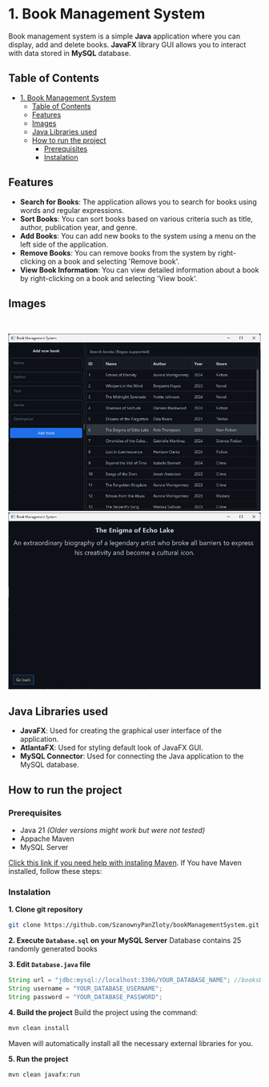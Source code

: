 # 1. Book Management System
Book management system is a simple **Java** application where you can display, add and delete books. **JavaFX** library GUI allows you to interact with data stored in **MySQL** database.

## Table of Contents
- [1. Book Management System](#1-book-management-system)
  - [Table of Contents](#table-of-contents)
  - [Features](#features)
  - [Images](#images)
  - [Java Libraries used](#java-libraries-used)
  - [How to run the project](#how-to-run-the-project)
    - [Prerequisites](#prerequisites)
    - [Instalation](#instalation)


## Features

- **Search for Books**: The application allows you to search for books using words and regular expressions.
- **Sort Books**: You can sort books based on various criteria such as title, author, publication year, and genre.
- **Add Books**: You can add new books to the system using a menu on the left side of the application.
- **Remove Books**: You can remove books from the system by right-clicking on a book and selecting 'Remove book'.
- **View Book Information**: You can view detailed information about a book by right-clicking on a book and selecting 'View book'.

## Images

</br>
<p align="center">
  <img src="img/app.jpg" />
  </br>
  <img src="img/details.jpg" />
</p>

## Java Libraries used
- **JavaFX**: Used for creating the graphical user interface of the application.
- **AtlantaFX**: Used for styling default look of JavaFX GUI.
- **MySQL Connector**: Used for connecting the Java application to the MySQL database.


## How to run the project

### Prerequisites

- Java 21 *(Older versions might work but were not tested)*
- Appache Maven
- MySQL Server

[Click this link if you need help with instaling Maven](https://maven.apache.org/install.html). If You have Maven installed, follow these steps:

### Instalation

**1. Clone git repository**
```bash
git clone https://github.com/SzanownyPanZloty/bookManagementSystem.git
```

**2. Execute `Database.sql` on your MySQL Server**
Database contains 25 randomly generated books

**3. Edit `Database.java` file**
```java
String url = "jdbc:mysql://localhost:3306/YOUR_DATABASE_NAME"; //booksDB if you did not modify `Database.sql` file
String username = "YOUR_DATABASE_USERNAME";
String password = "YOUR_DATABASE_PASSWORD";
```

**4. Build the project**
Build the project using the command:
```bash
mvn clean install
```
Maven will automatically install all the necessary external libraries for you.

**5. Run the project**
```bash
mvn clean javafx:run
```